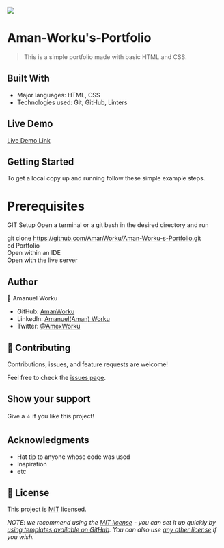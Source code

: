 ![](https://img.shields.io/badge/Microverse-blueviolet)

# Aman-Worku's-Portfolio

> This is a simple portfolio made with basic HTML and CSS.


## Built With

- Major languages: 
    HTML, CSS
- Technologies used: 
    Git, GitHub, Linters

## Live Demo

[Live Demo Link](https://amanworku.github.io/Aman-Worku-s-Portfolio/)


## Getting Started

To get a local copy up and running follow these simple example steps.

# Prerequisites
GIT
Setup
Open a terminal or a git bash in the desired directory and run 

git clone https://github.com/AmanWorku/Aman-Worku-s-Portfolio.git</br> 
cd Portfolio</br> 
Open within an IDE</br> 
Open with the live server</br> 

## Author

👤 Amanuel Worku 

- GitHub: [AmanWorku](https://github.com/AmanWorku)
- LinkedIn: [Amanuel(Aman) Worku](https://www.linkedin.com/in/amanuel-worku-844903213/)
- Twitter: [@AmexWorku](https://twitter.com/AmexWorku)



## 🤝 Contributing

Contributions, issues, and feature requests are welcome!

Feel free to check the [issues page](../../issues/).

## Show your support

Give a ⭐️ if you like this project!

## Acknowledgments

- Hat tip to anyone whose code was used
- Inspiration
- etc

## 📝 License

This project is [MIT](./LICENSE) licensed.

_NOTE: we recommend using the [MIT license](https://choosealicense.com/licenses/mit/) - you can set it up quickly by [using templates available on GitHub](https://docs.github.com/en/communities/setting-up-your-project-for-healthy-contributions/adding-a-license-to-a-repository). You can also use [any other license](https://choosealicense.com/licenses/) if you wish._
